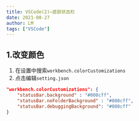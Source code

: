 ```yaml
---
title: VSCode(2)—底部状态栏
date: 2021-08-27
author: LM
tags: ["VSCode"]
---
```


## 1.改变颜色

1. 在设置中搜索`workbench.colorCustomizations`
2. 点击编辑`setting.json`

```json
"workbench.colorCustomizations": {
    "statusBar.background" : "#008cff",
    "statusBar.noFolderBackground" : "#008cff",
    "statusBar.debuggingBackground": "#008cff"
}
```

